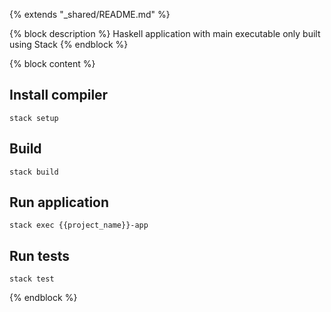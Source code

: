 {% extends "_shared/README.md" %}

{% block description %}
Haskell application with main executable only built using Stack
{% endblock %}

{% block content %}
## Install compiler

```
stack setup
```

## Build

```
stack build
```

## Run application

```
stack exec {{project_name}}-app
```

## Run tests

```
stack test
```
{% endblock %}
